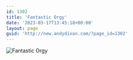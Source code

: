 ```yaml
---
id: 1302
title: 'Fantastic Orgy'
date: '2023-03-17T13:45:18+00:00'
layout: page
guid: 'http://new.andydixon.com/?page_id=1302'
---
```


![Fantastic Orgy](https://i0.wp.com/assets.g8x2.ldn.idrivee2-23.com/posters/Fantastic%20Orgy%2001.jpg?w=1200&ssl=1 "Fantastic Orgy")
